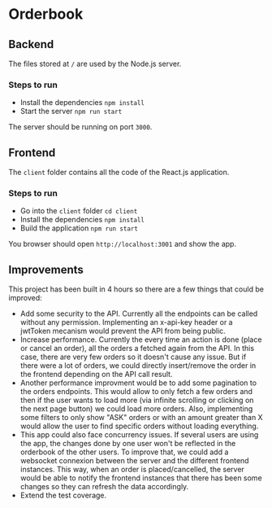 <!-- prettier-ignore-start -->

# Orderbook

## Backend

The files stored at `/` are used by the Node.js server.

### Steps to run

- Install the dependencies `npm install`
- Start the server `npm run start`

The server should be running on port `3000`.

## Frontend

The `client` folder contains all the code of the React.js application.

### Steps to run

- Go into the `client` folder `cd client`
- Install the dependencies `npm install`
- Build the application `npm run start`

You browser should open `http://localhost:3001` and show the app.

## Improvements

This project has been built in 4 hours so there are a few things that could be improved:

- Add some security to the API. Currently all the endpoints can be called without any permission. Implementing an x-api-key header or a jwtToken mecanism would prevent the API from being public.
- Increase performance. Currently the every time an action is done (place or cancel an order), all the orders a fetched again from the API. In this case, there are very few orders so it doesn't cause any issue. But if there were a lot of orders, we could directly insert/remove the order in the frontend depending on the API call result.
- Another performance improvment would be to add some pagination to the orders endpoints. This would allow to only fetch a few orders and then if the user wants to load more (via infinite scrolling or clicking on the next page button) we could load more orders. Also, implementing some filters to only show "ASK" orders or with an amount greater than X would allow the user to find specific orders without loading everything.
- This app could also face concurrency issues. If several users are using the app, the changes done by one user won't be reflected in the orderbook of the other users. To improve that, we could add a websocket connexion between the server and the different frontend instances. This way, when an order is placed/cancelled, the server would be able to notify the frontend instances that there has been some changes so they can refresh the data accordingly.
- Extend the test coverage.
